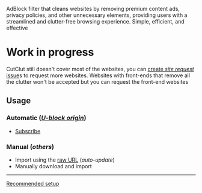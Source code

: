 AdBlock filter that cleans websites by removing premium content ads, privacy policies, and other unnecessary elements, providing users with a streamlined and clutter-free browsing experience. Simple, efficient, and effective

# Work in progress
CutClut still doesn't cover most of the websites, you can [create *site request* issue](https://github.com/DestroyerBDT/CutClut/issues/new?assignees=&labels=Site+request&projects=&template=site-request.md&title=)s to request more websites.
 Websites with front-ends that remove all the clutter won't be accepted but you can request the front-end websites

## Usage
### Automatic (*[U-block origin](https://ublockorigin.com)*)
  - [Subscribe](https://subscribe.adblockplus.org/?location=https://raw.githubusercontent.com/DestroyerBDT/CutClut/refs/heads/main/CutClut.txt&title=CutClut)
### Manual (*others*)
  - Import using the [raw URL](https://raw.githubusercontent.com/DestroyerBDT/CutClut/refs/heads/main/CutClut.txt) (*auto-update*)
  - Manually download and import
---
[Recommended setup](https://github.com/yokoffing/filterlists)
